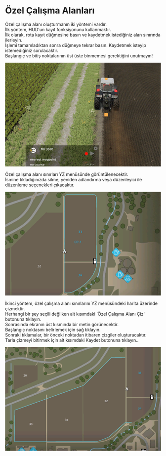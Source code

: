 # Özel Çalışma Alanları

  
Özel çalışma alanı oluşturmanın iki yöntemi vardır.  
İlk yöntem, HUD'un kayıt fonksiyonunu kullanmaktır.  
İlk olarak, rota kayıt düğmesine basın ve kaydetmek istediğiniz alan sınırında ilerleyin.  
İşlemi tamamladıktan sonra düğmeye tekrar basın. Kaydetmek isteyip istemediğiniz sorulacaktır.  
Başlangıç ve bitiş noktalarının üst üste binmemesi gerektiğini unutmayın!  

![Image](../assets/images/recordcustomhelp_0_0_765_510.png)

  
Özel çalışma alanı sınırları YZ menüsünde görüntülenecektir.  
İsmine tıkladığınızda silme, yeniden adlandırma veya düzenleyici ile düzenleme seçenekleri çıkacaktır.  

![Image](../assets/images/donecustomhelp_0_0_765_510.png)

  
İkinci yöntem, özel çalışma alanı sınırlarını YZ menüsündeki harita üzerinde çizmektir.  
Herhangi bir şey seçili değilken alt kısımdaki 'Özel Çalışma Alanı Çiz' butonuna tıklayın.  
Sonrasında ekranın üst kısmında bir metin görünecektir.  
Başlangıç noktasını belirlemek için sağ tıklayın.  
Sonraki tıklamalar, bir önceki noktadan itibaren çizgiler oluşturacaktır.  
Tarla çizmeyi bitirmek için alt kısımdaki Kaydet butonuna tıklayın..  

![Image](../assets/images/drawcustomhelp_0_0_765_510.png)

